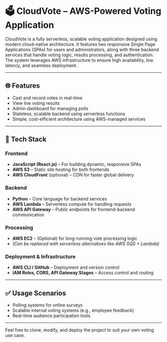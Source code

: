 # 🗳️ CloudVote – AWS-Powered Voting Application

CloudVote is a fully serverless, scalable voting application designed using modern cloud-native architecture. It features two responsive Single Page Applications (SPAs) for users and administrators, along with three backend services that handle voting logic, results processing, and authentication. The system leverages AWS infrastructure to ensure high availability, low latency, and seamless deployment.

---

## 🌐 Features

- Cast and record votes in real-time
- View live voting results
- Admin dashboard for managing polls
- Stateless, scalable backend using serverless functions
- Simple, cost-efficient architecture using AWS-managed services

---

## 🧰 Tech Stack

### Frontend
- **JavaScript (React.js)** – For building dynamic, responsive SPAs
- **AWS S3** – Static site hosting for both frontends
- **AWS CloudFront** (optional) – CDN for faster global delivery

### Backend
- **Python** – Core language for backend services
- **AWS Lambda** – Serverless compute for handling requests
- **AWS API Gateway** – Public endpoints for frontend-backend communication

### Processing
- **AWS EC2** – (Optional) for long-running vote processing logic
- *(Can be replaced with serverless alternatives like AWS SQS + Lambda)*

### Deployment & Infrastructure
- **AWS CLI / GitHub** – Deployment and version control
- **IAM Roles, CORS, API Gateway Stages** – Access control and routing

---

## ✅ Usage Scenarios

- Polling systems for online surveys
- Scalable internal voting systems (e.g., employee feedback)
- Real-time audience participation tools

---

Feel free to clone, modify, and deploy the project to suit your own voting use case.
